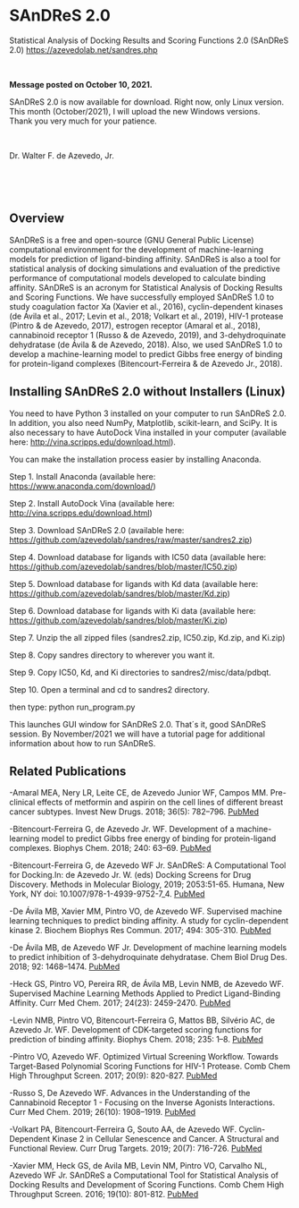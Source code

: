 # SAnDReS 2.0
Statistical Analysis of Docking Results and Scoring Functions 2.0 (SAnDReS 2.0)
https://azevedolab.net/sandres.php
<P>&nbsp;</P>
<B>Message posted on October 10, 2021.</B>    

SAnDReS 2.0 is now available for download. Right now, only Linux version. This month (October/2021), I will upload the new Windows versions.  
Thank you very much for your patience.

<P>&nbsp;</P>
                                            Dr. Walter F. de Azevedo, Jr.
                                            
<P>&nbsp;</P>
<P>&nbsp;</P>

<H2>Overview</H2>

SAnDReS is a free and open-source (GNU General Public License) computational environment for the development of machine-learning models for prediction of ligand-binding affinity. SAnDReS is also a tool for statistical analysis of docking simulations and evaluation of the predictive performance of computational models developed to calculate binding affinity. SAnDReS is an acronym for Statistical Analysis of Docking Results and Scoring Functions. We have successfully employed SAnDReS 1.0 to study coagulation factor Xa (Xavier et al., 2016), cyclin-dependent kinases (de Ávila et al., 2017; Levin et al., 2018; Volkart et al., 2019), HIV-1 protease (Pintro & de Azevedo, 2017), estrogen receptor (Amaral et al., 2018), cannabinoid receptor 1 (Russo & de Azevedo, 2019), and 3-dehydroquinate dehydratase (de Ávila & de Azevedo, 2018). Also, we used SAnDReS 1.0 to develop a machine-learning model to predict Gibbs free energy of binding for protein-ligand complexes (Bitencourt-Ferreira & de Azevedo Jr., 2018). 

<H2>Installing SAnDReS 2.0 without Installers (Linux)</H2>  

You need to have Python 3 installed on your computer to run SAnDReS 2.0. In addition, you also need NumPy, Matplotlib, scikit-learn, and SciPy. It is also necessary to have AutoDock Vina installed in your computer (available here: http://vina.scripps.edu/download.html).

You can make the installation process easier by installing Anaconda. 

Step 1. Install Anaconda (available here: https://www.anaconda.com/download/)

Step 2. Install AutoDock Vina (available here: http://vina.scripps.edu/download.html)

Step 3. Download SAnDReS 2.0 (available here: https://github.com/azevedolab/sandres/raw/master/sandres2.zip)

Step 4. Download database for ligands with IC50 data (available here: https://github.com/azevedolab/sandres/blob/master/IC50.zip)

Step 5. Download database for ligands with Kd data (available here: https://github.com/azevedolab/sandres/blob/master/Kd.zip)

Step 6. Download database for ligands with Ki data (available here: https://github.com/azevedolab/sandres/blob/master/Ki.zip)

Step 7. Unzip the all zipped files (sandres2.zip, IC50.zip, Kd.zip, and Ki.zip) 

Step 8. Copy sandres directory to wherever you want it.

Step 9. Copy IC50, Kd, and Ki directories to sandres2/misc/data/pdbqt.

Step 10. Open a terminal and cd to sandres2 directory.

then type: python run_program.py

This launches GUI window for SAnDReS 2.0. That´s it, good SAnDReS session. By November/2021 we will have a tutorial page for additional information about how to run SAnDReS. 

<H2>Related Publications</H2>

-Amaral MEA, Nery LR, Leite CE, de Azevedo Junior WF, Campos MM. Pre-clinical effects of metformin and aspirin on the cell lines of different breast cancer subtypes. Invest New Drugs. 2018; 36(5): 782–796.   <a href="https://www.ncbi.nlm.nih.gov/pubmed/29392539">PubMed</a>

-Bitencourt-Ferreira G, de Azevedo Jr. WF. Development of a machine-learning model to predict Gibbs free energy of binding for protein-ligand complexes. Biophys Chem. 2018; 240: 63–69.   <a href="https://www.ncbi.nlm.nih.gov/pubmed/29906639">PubMed</a>

-Bitencourt-Ferreira G, de Azevedo WF Jr. SAnDReS: A Computational Tool for Docking.In: de Azevedo Jr. W. (eds) Docking Screens for Drug Discovery. Methods in Molecular Biology, 2019; 2053:51-65. Humana, New York, NY doi: 10.1007/978-1-4939-9752-7_4.   <a href="https://www.ncbi.nlm.nih.gov/pubmed/31452098">PubMed</a>

-De Ávila MB, Xavier MM, Pintro VO, de Azevedo WF. Supervised machine learning techniques to predict binding affinity. A study for cyclin-dependent kinase 2.  Biochem Biophys Res Commun. 2017; 494: 305-310.   <a href="https://www.ncbi.nlm.nih.gov/pubmed/29017921">PubMed</a>  
   
-De Ávila MB, de Azevedo WF Jr. Development of machine learning models to predict inhibition of 3-dehydroquinate dehydratase. Chem Biol Drug Des. 2018; 92: 1468–1474.   <a href="https://www.ncbi.nlm.nih.gov/pubmed/29676519">PubMed</a>

-Heck GS, Pintro VO, Pereira RR, de Ávila MB, Levin NMB, de Azevedo WF. Supervised Machine Learning Methods Applied to Predict Ligand-Binding Affinity. Curr Med Chem. 2017; 24(23): 2459-2470.   <a href="https://www.ncbi.nlm.nih.gov/pubmed/28641555">PubMed</a>

-Levin NMB, Pintro VO, Bitencourt-Ferreira G, Mattos BB, Silvério AC, de Azevedo Jr. WF. Development of CDK-targeted scoring functions for prediction of binding affinity. Biophys Chem. 2018; 235: 1–8.   <a href="https://www.ncbi.nlm.nih.gov/pubmed/29407904">PubMed</a>

-Pintro VO, Azevedo WF. Optimized Virtual Screening Workflow. Towards Target-Based Polynomial Scoring Functions for HIV-1 Protease. Comb Chem High Throughput Screen. 2017; 20(9): 820-827.   <a href="https://www.ncbi.nlm.nih.gov/pubmed/29165067">PubMed</a>
  
-Russo S, De Azevedo WF. Advances in the Understanding of the Cannabinoid Receptor 1 - Focusing on the Inverse Agonists Interactions. Curr Med Chem. 2019; 26(10): 1908–1919.   <a href="https://www.ncbi.nlm.nih.gov/pubmed/29667549">PubMed</a>

-Volkart PA, Bitencourt-Ferreira G, Souto AA, de Azevedo WF. Cyclin-Dependent Kinase 2 in Cellular Senescence and Cancer. A Structural and Functional Review. Curr Drug Targets. 2019; 20(7): 716-726.   <a href="https://www.ncbi.nlm.nih.gov/pubmed/30516105">PubMed</a>

-Xavier MM, Heck GS, de Avila MB, Levin NM, Pintro VO, Carvalho NL, Azevedo WF Jr. SAnDReS a Computational Tool for Statistical Analysis of Docking Results and Development of Scoring Functions. Comb Chem High Throughput Screen. 2016; 19(10): 801-812.   <a href="https://www.ncbi.nlm.nih.gov/pubmed/27686428">PubMed</a>
